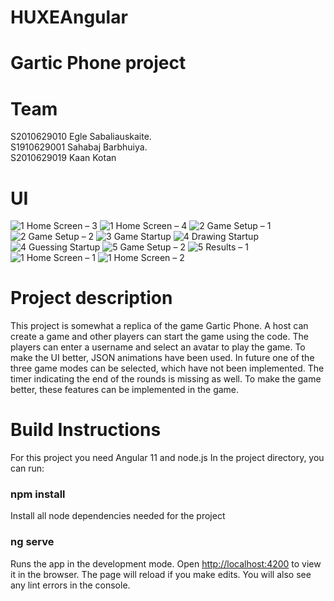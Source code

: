 # HUXEAngular
# Gartic Phone project

# Team
S2010629010 Egle Sabaliauskaite. \
S1910629001 Sahabaj Barbhuiya. \
S2010629019 Kaan Kotan

# UI
![1  Home Screen – 3](https://user-images.githubusercontent.com/56506266/118370793-a9ee4f80-b5a9-11eb-9faa-a1d447c20183.png)
![1  Home Screen – 4](https://user-images.githubusercontent.com/56506266/118370794-aa86e600-b5a9-11eb-867f-d91f277896b4.png)
![2  Game Setup – 1](https://user-images.githubusercontent.com/56506266/118370795-ab1f7c80-b5a9-11eb-8bf9-0aee4a2d16a1.png)
![2  Game Setup – 2](https://user-images.githubusercontent.com/56506266/118370796-ab1f7c80-b5a9-11eb-858e-d08cea5534d7.png)
![3  Game Startup](https://user-images.githubusercontent.com/56506266/118370797-ab1f7c80-b5a9-11eb-9fa0-1f18a9d9f2fe.png)
![4  Drawing Startup](https://user-images.githubusercontent.com/56506266/118370798-abb81300-b5a9-11eb-8490-ce9c1c8f5158.png)
![4  Guessing Startup](https://user-images.githubusercontent.com/56506266/118370800-abb81300-b5a9-11eb-8df5-93e6981835f4.png)
![5  Game Setup – 2](https://user-images.githubusercontent.com/56506266/118370802-ac50a980-b5a9-11eb-8252-21a11be751da.png)
![5  Results – 1](https://user-images.githubusercontent.com/56506266/118370803-ac50a980-b5a9-11eb-86a8-1c7a52a3af0b.png)
![1  Home Screen – 1](https://user-images.githubusercontent.com/56506266/118370804-ac50a980-b5a9-11eb-9179-20d8e299336f.png)
![1  Home Screen – 2](https://user-images.githubusercontent.com/56506266/118370805-ace94000-b5a9-11eb-8795-272f81c16dd6.png)


# Project description
This project is somewhat a replica of the game Gartic Phone. A host can create a game and other players can start the 
game using the code. The players can enter a username and select an avatar to play the game. To make the UI better, JSON
animations have been used. In future one of the three game modes can be selected, which have not been implemented. 
The timer indicating the end of the rounds is missing as well. To make the game better, these features can be 
implemented in the game. 

# Build Instructions
For this project you need Angular 11 and node.js
In the project directory, you can run:

### npm install
Install all node dependencies needed for the project

### ng serve
Runs the app in the development mode.
Open [http://localhost:4200](http://localhost:4200) to view it in the browser.
The page will reload if you make edits.
You will also see any lint errors in the console.
